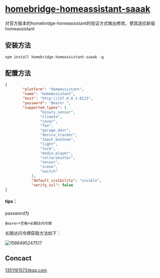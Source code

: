 # [homebridge-homeassistant-saaak](https://www.npmjs.com/package/homebridge-homeassistant-saaak)
对官方版本的homebridge-homeassistant的验证方式做出修改，使其适应新版homeassistant

## 安装方法

```shell
npm install homebridge-homeassistant-saaak -g
```

## 配置方法

```` json
{
        "platform": "HomeAssistant",
        "name": "HomeAssistant",
        "host": "http://127.0.0.1:8123",
	    "password": "Bearer ",
        "supported_types": [
                "binary_sensor",
                "climate",
                "cover",
                "fan",
                "garage_door",
                "device_tracker",
                "input_boolean",
                "light",
                "lock",
                "media_player",
                "rollershutter",
                "sensor",
                "scene",
                "switch"
            ],
            "default_visibility": "visible",
            "verify_ssl": false
}

````

#### tips：

password为

```` 
Bearer+空格+长期访问令牌
````

长期访问令牌获取方法如下：

![1586495247517](https://wx3.sinaimg.cn/mw690/006ocjslgy1gdolgh0yzsj31hc0q1zn0.jpg)

## Concact
1351161572@qq.com
